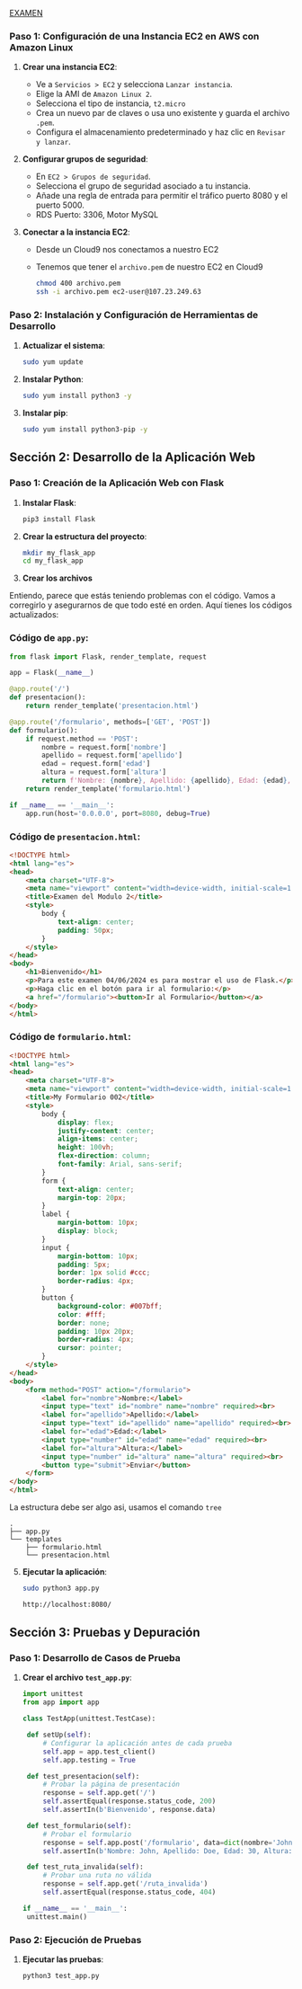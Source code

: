 [EXAMEN](https://github.com/jpiedramacas/Modulo2/blob/main/Examen_Practico%20_Modulo2.docx)


### Paso 1: Configuración de una Instancia EC2 en AWS con Amazon Linux

1. **Crear una instancia EC2**:
   - Ve a `Servicios > EC2` y selecciona `Lanzar instancia`.
   - Elige la AMI de `Amazon Linux 2`.
   - Selecciona el tipo de instancia, `t2.micro`
   - Crea un nuevo par de claves o usa uno existente y guarda el archivo `.pem`.
   - Configura el almacenamiento predeterminado y haz clic en `Revisar y lanzar`.

2. **Configurar grupos de seguridad**:
   - En `EC2 > Grupos de seguridad`.
   - Selecciona el grupo de seguridad asociado a tu instancia.
   - Añade una regla de entrada para permitir el tráfico puerto 8080 y el puerto 5000.
   - RDS Puerto: 3306, Motor MySQL

3. **Conectar a la instancia EC2**:
   - Desde un Cloud9 nos conectamos a nuestro EC2
   - Tenemos que tener el `archivo.pem` de nuestro EC2 en Cloud9
     
     ```sh
     chmod 400 archivo.pem
     ssh -i archivo.pem ec2-user@107.23.249.63
     ```

### Paso 2: Instalación y Configuración de Herramientas de Desarrollo

1. **Actualizar el sistema**:
   ```sh
   sudo yum update 
   ```

2. **Instalar Python**:
   ```sh
   sudo yum install python3 -y
   ```

3. **Instalar pip**:
   ```sh
   sudo yum install python3-pip -y
   ```

## Sección 2: Desarrollo de la Aplicación Web

### Paso 1: Creación de la Aplicación Web con Flask

1. **Instalar Flask**:
   ```sh
   pip3 install Flask
   ```

2. **Crear la estructura del proyecto**:
   ```sh
   mkdir my_flask_app
   cd my_flask_app
   ```

3. **Crear los archivos**

Entiendo, parece que estás teniendo problemas con el código. Vamos a corregirlo y asegurarnos de que todo esté en orden. Aquí tienes los códigos actualizados:

### Código de `app.py`:

```python
from flask import Flask, render_template, request

app = Flask(__name__)

@app.route('/')
def presentacion():
    return render_template('presentacion.html')

@app.route('/formulario', methods=['GET', 'POST'])
def formulario():
    if request.method == 'POST':
        nombre = request.form['nombre']
        apellido = request.form['apellido']
        edad = request.form['edad']
        altura = request.form['altura']
        return f'Nombre: {nombre}, Apellido: {apellido}, Edad: {edad}, Altura: {altura}'
    return render_template('formulario.html')

if __name__ == '__main__':
    app.run(host='0.0.0.0', port=8080, debug=True)
```

### Código de `presentacion.html`:

```html
<!DOCTYPE html>
<html lang="es">
<head>
    <meta charset="UTF-8">
    <meta name="viewport" content="width=device-width, initial-scale=1.0">
    <title>Examen del Modulo 2</title>
    <style>
        body {
            text-align: center;
            padding: 50px;
        }
    </style>
</head>
<body>
    <h1>Bienvenido</h1>
    <p>Para este examen 04/06/2024 es para mostrar el uso de Flask.</p>
    <p>Haga clic en el botón para ir al formulario:</p>
    <a href="/formulario"><button>Ir al Formulario</button></a>
</body>
</html>
```

### Código de `formulario.html`:

```html
<!DOCTYPE html>
<html lang="es">
<head>
    <meta charset="UTF-8">
    <meta name="viewport" content="width=device-width, initial-scale=1.0">
    <title>My Formulario 002</title>
    <style>
        body {
            display: flex;
            justify-content: center;
            align-items: center;
            height: 100vh;
            flex-direction: column;
            font-family: Arial, sans-serif;
        }
        form {
            text-align: center;
            margin-top: 20px;
        }
        label {
            margin-bottom: 10px;
            display: block;
        }
        input {
            margin-bottom: 10px;
            padding: 5px;
            border: 1px solid #ccc;
            border-radius: 4px;
        }
        button {
            background-color: #007bff;
            color: #fff;
            border: none;
            padding: 10px 20px;
            border-radius: 4px;
            cursor: pointer;
        }
    </style>
</head>
<body>
    <form method="POST" action="/formulario">
        <label for="nombre">Nombre:</label>
        <input type="text" id="nombre" name="nombre" required><br>
        <label for="apellido">Apellido:</label>
        <input type="text" id="apellido" name="apellido" required><br>
        <label for="edad">Edad:</label>
        <input type="number" id="edad" name="edad" required><br>
        <label for="altura">Altura:</label>
        <input type="number" id="altura" name="altura" required><br>
        <button type="submit">Enviar</button>
    </form>
</body>
</html>

```

La estructura debe ser algo asi, usamos el comando `tree`

```
.
├── app.py
└── templates
    ├── formulario.html
    └── presentacion.html
```


5. **Ejecutar la aplicación**:
   ```sh
   sudo python3 app.py
   ```

   ```sh
   http://localhost:8080/
   ```

## Sección 3: Pruebas y Depuración

### Paso 1: Desarrollo de Casos de Prueba

1. **Crear el archivo `test_app.py`**:
   ```python
   import unittest
   from app import app

   class TestApp(unittest.TestCase):

    def setUp(self):
        # Configurar la aplicación antes de cada prueba
        self.app = app.test_client()
        self.app.testing = True

    def test_presentacion(self):
        # Probar la página de presentación
        response = self.app.get('/')
        self.assertEqual(response.status_code, 200)
        self.assertIn(b'Bienvenido', response.data)

    def test_formulario(self):
        # Probar el formulario
        response = self.app.post('/formulario', data=dict(nombre='John', apellido='Doe', edad='30', altura='180'))
        self.assertIn(b'Nombre: John, Apellido: Doe, Edad: 30, Altura: 180', response.data)

    def test_ruta_invalida(self):
        # Probar una ruta no válida
        response = self.app.get('/ruta_invalida')
        self.assertEqual(response.status_code, 404)

   if __name__ == '__main__':
    unittest.main()

   ```

### Paso 2: Ejecución de Pruebas

1. **Ejecutar las pruebas**:
   ```sh
   python3 test_app.py
   ```

